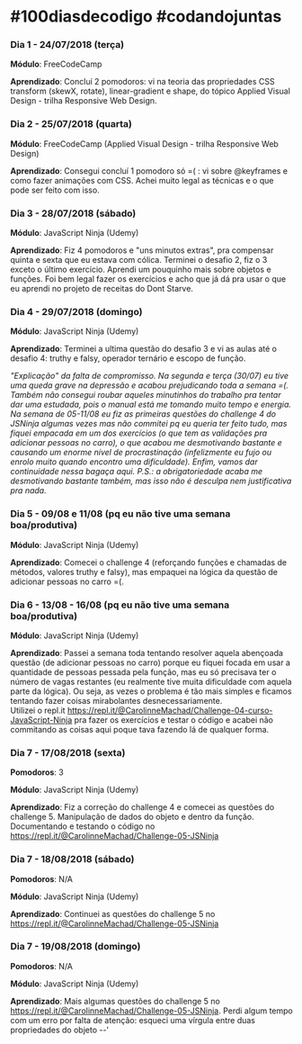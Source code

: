 # #100diasdecodigo #codandojuntas

### Dia 1 - 24/07/2018 (terça)

  **Módulo**: FreeCodeCamp
  
  **Aprendizado**: Concluí 2 pomodoros: vi na teoria das propriedades CSS transform (skewX, rotate), 
  linear-gradient e shape, do tópico Applied Visual Design - trilha Responsive Web Design.


### Dia 2 - 25/07/2018 (quarta)

  **Módulo**: FreeCodeCamp (Applied Visual Design - trilha Responsive Web Design)
  
  **Aprendizado**: Consegui concluí 1 pomodoro só =( : vi sobre @keyframes e como fazer animações com CSS. Achei muito legal as técnicas e o que pode ser feito com isso.

### Dia 3 - 28/07/2018 (sábado)

  **Módulo**: JavaScript Ninja (Udemy)
  
  **Aprendizado**: Fiz 4 pomodoros e "uns minutos extras", pra compensar quinta e sexta que eu estava com cólica. Terminei o desafio 2, fiz o 3 exceto o último exercício. Aprendi um pouquinho mais sobre objetos e funções. Foi bem legal fazer os exercícios e acho que já dá pra usar o que eu aprendi no projeto de receitas do Dont Starve.

### Dia 4 - 29/07/2018 (domingo)

  **Módulo**: JavaScript Ninja (Udemy)
  
  **Aprendizado**: Terminei a ultima questão do desafio 3 e vi as aulas até o desafio 4: truthy e falsy, operador ternário e escopo de função.
  

*"Explicação" da falta de compromisso. Na segunda e terça (30/07) eu tive uma queda grave na depressão e acabou prejudicando toda a semana =(. Também não consegui roubar aqueles minutinhos do trabalho pra tentar dar uma estudada, pois o manual está me tomando muito tempo e energia.
Na semana de 05-11/08 eu fiz as primeiras questões do challenge 4 do JSNinja algumas vezes mas não commitei pq eu queria ter feito tudo, mas fiquei empacada em um dos exercícios (o que tem as validações pra adicionar pessoas no carro), o que acabou me desmotivando bastante e causando um enorme nível de procrastinação (infelizmente eu fujo ou enrolo muito quando encontro uma dificuldade). Enfim, vamos dar continuidade nessa bagaça aqui. 
P.S.: a obrigatoriedade acaba me desmotivando bastante também, mas isso não é desculpa nem justificativa pra nada.*

### Dia 5 - 09/08 e 11/08 (pq eu não tive uma semana boa/produtiva)

 **Módulo**: JavaScript Ninja (Udemy)
  
 **Aprendizado**: Comecei o challenge 4 (reforçando funções e chamadas de métodos, valores truthy e falsy), mas empaquei na lógica da questão de adicionar pessoas no carro =(.
 
 
### Dia 6 - 13/08 - 16/08 (pq eu não tive uma semana boa/produtiva)

 **Módulo**: JavaScript Ninja (Udemy)
  
 **Aprendizado**: Passei a semana toda tentando resolver aquela abençoada questão (de adicionar pessoas no carro) porque eu fiquei focada em usar a quantidade de pessoas pessada pela função, mas eu só precisava ter o número de vagas restantes (eu realmente tive muita dificuldade com aquela parte da lógica). Ou seja, as vezes o problema é tão mais simples e ficamos tentando fazer coisas mirabolantes desnecessariamente.  
Utilizei o repl.it https://repl.it/@CarolinneMachad/Challenge-04-curso-JavaScript-Ninja pra fazer os exercícios e testar o código e acabei não commitando as coisas aqui poque tava fazendo lá de qualquer forma.

### Dia 7 - 17/08/2018 (sexta)
  **Pomodoros**: 3

  **Módulo**: JavaScript Ninja (Udemy)
  
  **Aprendizado**: Fiz a correção do challenge 4 e comecei as questões do challenge 5. Manipulação de dados do objeto e dentro da função. Documentando e testando o código no https://repl.it/@CarolinneMachad/Challenge-05-JSNinja


### Dia 7 - 18/08/2018 (sábado)
  **Pomodoros**: N/A

  **Módulo**: JavaScript Ninja (Udemy)
  
  **Aprendizado**: Continuei as questões do challenge 5 no https://repl.it/@CarolinneMachad/Challenge-05-JSNinja

### Dia 7 - 19/08/2018 (domingo)
  **Pomodoros**: N/A

  **Módulo**: JavaScript Ninja (Udemy)
  
  **Aprendizado**: Mais algumas questões do challenge 5 no https://repl.it/@CarolinneMachad/Challenge-05-JSNinja. Perdi algum tempo com um erro por falta de atenção: esqueci uma vírgula entre duas propriedades do objeto --' 

